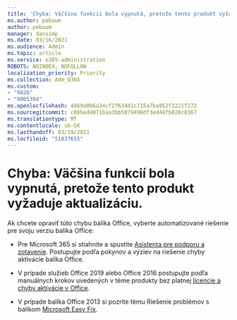 ```yaml
---
title: 'Chyba: Väčšina funkcií bola vypnutá, pretože tento produkt vyžaduje aktualizáciu.'
ms.author: pebaum
author: pebaum
manager: dansimp
ms.date: 03/16/2021
ms.audience: Admin
ms.topic: article
ms.service: o365-administration
ROBOTS: NOINDEX, NOFOLLOW
localization_priority: Priority
ms.collection: Adm_O365
ms.custom:
- "9826"
- "9005394"
ms.openlocfilehash: 4469a0b6a34cf2f634d1c715a7ba952f3221f272
ms.sourcegitcommit: c08bed4071baa3bb5879496df3ed44fb828c8367
ms.translationtype: MT
ms.contentlocale: sk-SK
ms.lasthandoff: 03/19/2021
ms.locfileid: "51037655"
---
```

# <a name="error-most-of-the-features-have-been-disabled-because-this-product-requires-an-update"></a>Chyba: Väčšina funkcií bola vypnutá, pretože tento produkt vyžaduje aktualizáciu.

Ak chcete opraviť túto chybu balíka Office, vyberte automatizované riešenie pre svoju verziu balíka Office:

- Pre Microsoft 365 si stiahnite a spustite [Asistenta pre podporu a zotavenie](https://aka.ms/SaRA-OfficeActivation-Chat). Postupujte podľa pokynov a výziev na riešenie chyby aktivácie balíka Office.

- V prípade služieb Office 2019 alebo Office 2016 postupujte podľa manuálnych krokov uvedených v téme produkty bez platnej [licencie a chyby aktivácie v Office](https://support.microsoft.com/office/0d23d3c0-c19c-4b2f-9845-5344fedc4380#bkmk_fixyourself).

- V prípade balíka Office 2013 si pozrite tému Riešenie problémov s balíkom [Microsoft Easy Fix](https://support.microsoft.com/topic/microsoft-easy-fix-solutions-have-been-discontinued-b0f4b5f9-3b5a-bd9e-d75d-d45e2f12e16c).